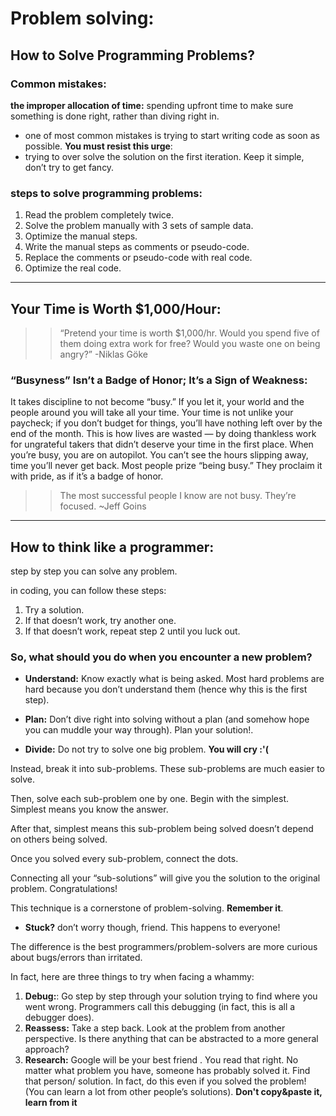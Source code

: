 # Problem solving:
## How to Solve Programming Problems?

### Common mistakes:
**the improper allocation of time:** spending upfront time to make sure something is done right, rather than diving right in.
 - one of most common mistakes is trying to start writing code as soon as possible. **You must resist this urge**:
 - trying to over solve the solution on the first iteration.  Keep it simple, don’t try to get fancy.

### steps to solve programming problems:

1. Read the problem completely twice.
2. Solve the problem manually with 3 sets of sample data.
3. Optimize the manual steps.
4. Write the manual steps as comments or pseudo-code.
5. Replace the comments or pseudo-code with real code.
6. Optimize the real code.

-------------------------------
##  Your Time is Worth $1,000/Hour:
>> “Pretend your time is worth $1,000/hr. Would you spend five of them doing extra work for free? Would you waste one on being angry?” -Niklas Göke
>>

### “Busyness” Isn’t a Badge of Honor; It’s a Sign of Weakness:

 It takes discipline to not become “busy.”
If you let it, your world and the people around you will take all your time. Your time is not unlike your paycheck; if you don’t budget for things, you’ll have nothing left over by the end of the month.
This is how lives are wasted — by doing thankless work for ungrateful takers that didn’t deserve your time in the first place.
 When you’re busy, you are on autopilot. You can’t see the hours slipping away, time you’ll never get back. Most people prize “being busy.” They proclaim it with pride, as if it’s a badge of honor.

>>The most successful people I know are not busy. They’re focused.
~Jeff Goins
>>
-------------------------------

## How to think like a programmer:

step by step you can solve any problem.

in coding, you can follow these steps:
1. Try a solution.
2. If that doesn’t work, try another one.
3. If that doesn’t work, repeat step 2 until you luck out.

###  So, what should you do when you encounter a new problem?

- **Understand:** Know exactly what is being asked. Most hard problems are hard because you don’t understand them (hence why this is the first step).

- **Plan:** Don’t dive right into solving without a plan (and somehow hope you can muddle your way through). Plan your solution!.

- **Divide:** 
Do not try to solve one big problem. **You will cry :'(**

Instead, break it into sub-problems. These sub-problems are much easier to solve.

Then, solve each sub-problem one by one. Begin with the simplest. Simplest means you know the answer.

After that, simplest means this sub-problem being solved doesn’t depend on others being solved.

Once you solved every sub-problem, connect the dots.

Connecting all your “sub-solutions” will give you the solution to the original problem. Congratulations!

This technique is a cornerstone of problem-solving. **Remember it**.

- **Stuck?** don’t worry though, friend. This happens to everyone!

The difference is the best programmers/problem-solvers are more curious about bugs/errors than irritated.

In fact, here are three things to try when facing a whammy:

1. **Debug:**: Go step by step through your solution trying to find where you went wrong. Programmers call this debugging (in fact, this is all a debugger does).
2. **Reassess:** Take a step back. Look at the problem from another perspective. Is there anything that can be abstracted to a more general approach?
3. **Research:** Google will be your best friend . You read that right. No matter what problem you have, someone has probably solved it. Find that person/ solution. In fact, do this even if you solved the problem! (You can learn a lot from other people’s solutions). **Don't copy&paste it, learn from it**
